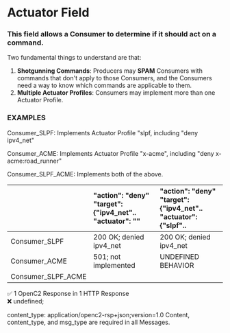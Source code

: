# Actuator Field

### This field allows a Consumer to determine if it should act on a command.

Two fundamental things to understand are that:

1. **Shotgunning Commands**: Producers may **SPAM** Consumers with commands that don't apply to those Consumers, and the Consumers need a way to know which commands are applicable to them.
1. **Multiple Actuator Profiles**: Consumers may implement more than one Actuator Profile.



### EXAMPLES

Consumer_SLPF: Implements Actuator Profile "slpf, including "deny ipv4_net"

Consumer_ACME: Implements Actuator Profile "x-acme", including "deny x-acme:road_runner"

Consumer_SLPF_ACME: Implements both of the above.

|             |"action": "deny" <br> "target": {"ipv4_net".. <br> "actuator": "" | "action": "deny" <br> "target": {"ipv4_net".. <br> "actuator": {"slpf".. |
|-|:-|:-|
|Consumer_SLPF| 200 OK; denied ipv4_net              | 200 OK; denied ipv4_net |
|Consumer_ACME| 501; not implemented                                                        | UNDEFINED BEHAVIOR |
|Consumer_SLPF_ACME|                                                             | |




&#x2705; 1 OpenC2 Response in 1 HTTP Response     
&#x274C; undefined;

content_type: application/openc2-rsp+json;version=1.0
Content, content_type, and msg_type are required in all Messages.
